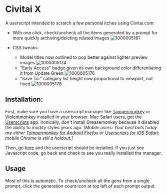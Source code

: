 
# Civitai X
A userscript intended to scratch a few personal itches using Civitai.com:
* With one click, check/uncheck all the items generated by a prompt for more quickly archiving/deleting related images ![1000005181](https://github.com/user-attachments/assets/37c6200e-de46-4353-bade-416e7f599f8f)

* CSS tweaks:
  * Model titles now outlined to pop better against lighter preview images ![1000005174](https://github.com/user-attachments/assets/89a45c1b-ddea-4568-8dfa-ae8d3eff6e7e)
  * "Early Access" badge given its own background color differentiating it from Update Green ![1000005176](https://github.com/user-attachments/assets/d5021d3e-0da7-4198-8d45-f7081af2994a)
  * "Save To:" category list height now proportional to viewport, not fixed ![1000005178](https://github.com/user-attachments/assets/06421abd-475a-4f57-b13a-b26d9b9b76ca)

## Installation:
First, make sure you have a userscript manager like [Tampermonkey](https://www.tampermonkey.net) or [Violentmonkey](https://violentmonkey.github.io) installed in your browser. Mac Safari users, get the [Userscripts](https://apps.apple.com/us/app/userscripts/id1463298887) app. Ironically, *don't* install Greasemonkey because it disabled the ability to modify styles years ago.
*[Mobile users: Your best bets today are either [Tampermonkey for Android Firefox](https://addons.mozilla.org/en-US/android/addon/tampermonkey) or [Userscripts for iOS Safari](https://apps.apple.com/us/app/userscripts/id1463298887); mobile Chrome is still a holdout.]*

Then, go [here](https://github.com/duanemoody/CivitaiX/raw/refs/heads/main/CivitaiX.user.js) and the userscript should be installed. If you just see Javascript code, go back and check to see you really installed the manager.

## Usage
Most of this is automatic. To check/uncheck all the gens from a single prompt, click the generation count icon at top left of each prompt output.
